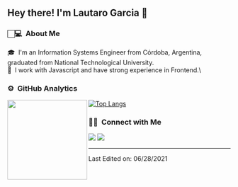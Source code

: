 <!-- <img align="left" src="https://user-images.githubusercontent.com/39509244/123680816-81e84200-d81f-11eb-9150-b5475bc97e2c.png"> -->
<h2>Hey there! I'm Lautaro Garcia 👨</h2>

<!-- ## 👋 &nbsp;Hey there! I'm Aditya -->

### 🏻‍💻 &nbsp;About Me

🎓 &nbsp;I'm an Information Systems Engineer from Córdoba, Argentina, graduated from National Technological University.\
🌱 &nbsp;I work with Javascript and have strong experience in Frontend.\

### ⚙️ &nbsp;GitHub Analytics

<p align="center">
<a href="https://github.com/AVS1508">

  <img align="left" height="180em" src="https://github-readme-stats-eight-theta.vercel.app/api?username=lautarojgarcia177&show_icons=true&layout=compact&include_all_commits=true&count_private=true"/>
  
  [![Top Langs](https://github-readme-stats.vercel.app/api/top-langs/?username=lautarojgarcia177&layout=compact)](https://github.com/anuraghazra/github-readme-stats)

<!--   <img height="180em" src="https://github-readme-stats-eight-theta.vercel.app/api/top-langs/?username=AVS1508&layout=compact&langs_count=8&theme=algolia"/> -->
</a>
</p>

### 🤝🏻 &nbsp;Connect with Me

<p align="start">
<a href="mailto:lautarojgarcia177@gmail.com"><img src="https://img.shields.io/badge/-lautarojgarcia177@gmail.com-D14836?style=flat&logo=Gmail&logoColor=white"/></a>
<a href="https://www.linkedin.com/in/lautaro-garcia-b19b75164/"><img src="https://img.shields.io/badge/-Lautaro%20Garcia-0077B5?style=flat&logo=Linkedin&logoColor=white"/></a>
</p>

-----
Last Edited on: 06/28/2021
